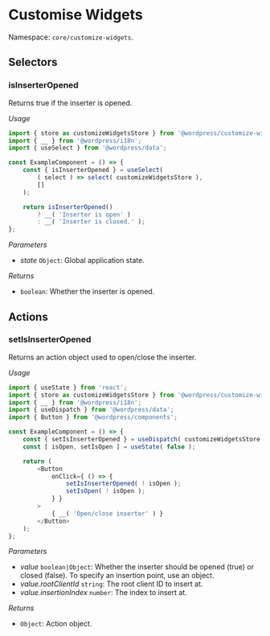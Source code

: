 # Customise Widgets

Namespace: `core/customize-widgets`.

## Selectors

<!-- START TOKEN(Autogenerated selectors|../../../packages/customise-widgets/src/store/selectors.js) -->

### isInserterOpened

Returns true if the inserter is opened.

_Usage_

```js
import { store as customizeWidgetsStore } from '@wordpress/customize-widgets';
import { __ } from '@wordpress/i18n';
import { useSelect } from '@wordpress/data';

const ExampleComponent = () => {
	const { isInserterOpened } = useSelect(
		( select ) => select( customizeWidgetsStore ),
		[]
	);

	return isInserterOpened()
		? __( 'Inserter is open' )
		: __( 'Inserter is closed.' );
};
```

_Parameters_

-   _state_ `Object`: Global application state.

_Returns_

-   `boolean`: Whether the inserter is opened.

<!-- END TOKEN(Autogenerated selectors|../../../packages/customise-widgets/src/store/selectors.js) -->

## Actions

<!-- START TOKEN(Autogenerated actions|../../../packages/customise-widgets/src/store/actions.js) -->

### setIsInserterOpened

Returns an action object used to open/close the inserter.

_Usage_

```js
import { useState } from 'react';
import { store as customizeWidgetsStore } from '@wordpress/customize-widgets';
import { __ } from '@wordpress/i18n';
import { useDispatch } from '@wordpress/data';
import { Button } from '@wordpress/components';

const ExampleComponent = () => {
	const { setIsInserterOpened } = useDispatch( customizeWidgetsStore );
	const [ isOpen, setIsOpen ] = useState( false );

	return (
		<Button
			onClick={ () => {
				setIsInserterOpened( ! isOpen );
				setIsOpen( ! isOpen );
			} }
		>
			{ __( 'Open/close inserter' ) }
		</Button>
	);
};
```

_Parameters_

-   _value_ `boolean|Object`: Whether the inserter should be opened (true) or closed (false). To specify an insertion point, use an object.
-   _value.rootClientId_ `string`: The root client ID to insert at.
-   _value.insertionIndex_ `number`: The index to insert at.

_Returns_

-   `Object`: Action object.

<!-- END TOKEN(Autogenerated actions|../../../packages/customise-widgets/src/store/actions.js) -->
